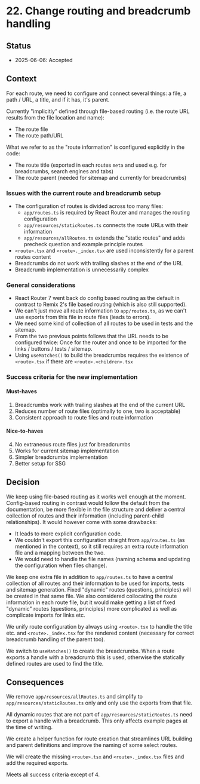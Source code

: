 # 22. Change routing and breadcrumb handling

## Status

- 2025-06-06: Accepted

## Context

For each route, we need to configure and connect several things: a file, a path / URL, a title, and if it has, it's parent.

Currently "implicitly" defined through file-based routing (i.e. the route URL results from the file location and name):

- The route file
- The route path/URL

What we refer to as the "route information" is configured explicitly in the code:

- The route title (exported in each routes `meta` and used e.g. for breadcrumbs, search engines and tabs)
- The route parent (needed for sitemap and currently for breadcrumbs)

### Issues with the current route and breadcrumb setup

- The configuration of routes is divided across too many files:
  - `app/routes.ts` is required by React Router and manages the routing configuration
  - `app/resources/staticRoutes.ts` connects the route URLs with their information
  - `app/resources/allRoutes.ts` extends the "static routes" and adds precheck question and example principle routes
- `<route>.tsx` and `<route>._index.tsx` are used inconsistently for a parent routes content
- Breadcrumbs do not work with trailing slashes at the end of the URL
- Breadcrumb implementation is unnecessarily complex

### General considerations

- React Router 7 went back do config based routing as the default in contrast to Remix 2's file based routing (which is also still supported).
- We can't just move all route information to `app/routes.ts`, as we can't use exports from this file in route files (leads to errors).
- We need some kind of collection of all routes to be used in tests and the sitemap.
- From the two previous points follows that the URL needs to be configured twice: Once for the router and once to be imported for the links / buttons / tests / sitemap.
- Using `useMatches()` to build the breadcrumbs requires the existence of `<route>.tsx` if there are `<route>.<children>.tsx`

### Success criteria for the new implementation

#### Must-haves

1. Breadcrumbs work with trailing slashes at the end of the current URL
2. Reduces number of route files (optimally to one, two is acceptable)
3. Consistent approach to route files and route information

#### Nice-to-haves

4. No extraneous route files just for breadcrumbs
5. Works for current sitemap implementation
6. Simpler breadcrumbs implementation
7. Better setup for SSG

## Decision

We keep using file-based routing as it works well enough at the moment. Config-based routing in contrast would follow the default from the documentation, be more flexible in the file structure and deliver a central collection of routes and their information (including parent-child relationships). It would however come with some drawbacks:

- It leads to more explicit configuration code.
- We couldn't export this configuration straight from `app/routes.ts` (as mentioned in the context), so it still requires an extra route information file and a mapping between the two.
- We would need to handle the file names (naming schema and updating the configuration when files change).

We keep one extra file in addition to `app/routes.ts` to have a central collection of all routes and their information to be used for imports, tests and sitemap generation. Fixed "dynamic" routes (questions, principles) will be created in that same file. We also considered collocating the route information in each route file, but it would make getting a list of fixed "dynamic" routes (questions, principles) more complicated as well as complicate imports for links etc.

We unify route configuration by always using `<route>.tsx` to handle the title etc. and `<route>._index.tsx` for the rendered content (necessary for correct breadcrumb handling of the parent too).

We switch to `useMatches()` to create the breadcrumbs. When a route exports a handle with a breadcrumb this is used, otherwise the statically defined routes are used to find the title.

## Consequences

We remove `app/resources/allRoutes.ts` and simplify to `app/resources/staticRoutes.ts` only and only use the exports from that file.

All dynamic routes that are not part of `app/resources/staticRoutes.ts` need to export a handle with a breadcrumb. This only affects example pages at the time of writing.

We create a helper function for route creation that streamlines URL building and parent definitions and improve the naming of some select routes.

We will create the missing `<route>.tsx` and `<route>._index.tsx` files and add the required exports.

Meets all success criteria except of 4.
